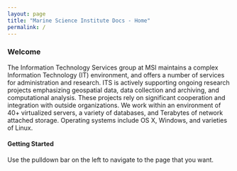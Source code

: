 ```yaml
---
layout: page
title: "Marine Science Institute Docs - Home"
permalink: /
---
```


### Welcome

The Information Technology Services group at MSI maintains a complex Information Technology (IT) environment, and offers a number of services for administration and research.  ITS is actively supporting ongoing research projects emphasizing geospatial data, data collection and archiving, and computational analysis. These projects rely on significant cooperation and integration with outside organizations. We work within an environment of 40+ virtualized servers, a variety of databases, and Terabytes of network attached storage. Operating systems include OS X, Windows, and varieties of Linux.

#### Getting Started

Use the pulldown bar on the left to navigate to the page that you want. 
